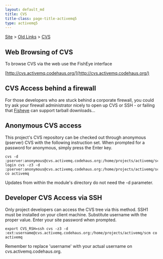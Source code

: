 ```yaml
---
layout: default_md
title: CVS
title-class: page-title-activemq5
type: activemq5
--- 
```


[Site](site.md) > [Old Links](old-links) > [CVS](cvs)

Web Browsing of CVS
-------------------

To browse CVS via the web use the FishEye interface

[http://cvs.activemq.codehaus.org/](http://cvs.activemq.codehaus.org/)

CVS Access behind a firewall
----------------------------

For those developers who are stuck behind a corporate firewall, you could try ask your firewall administrator nicely to open up CVS or SSH - or failing that [Fisheye](http://cvs.activemq.codehaus.org/) can support tarball downloads...

Anonymous CVS access
--------------------

This project's CVS repository can be checked out through anonymous (pserver) CVS with the following instruction set. When prompted for a password for anonymous, simply press the Enter key.

```
cvs -d :pserver:anonymous@cvs.activemq.codehaus.org:/home/projects/activemq/scm login cvs -z3 -d :pserver:anonymous@cvs.activemq.codehaus.org:/home/projects/activemq/scm co activemq
```

Updates from within the module's directory do not need the -d parameter.

Developer CVS Access via SSH
----------------------------

Only project developers can access the CVS tree via this method. SSH1 must be installed on your client machine. Substitute username with the proper value. Enter your site password when prompted.

```
export CVS_RSH=ssh cvs -z3 -d :ext:username@cvs.activemq.codehaus.org:/home/projects/activemq/scm co activemq
```

Remember to replace 'username' with your actual username on cvs.activemq.codehaus.org.
